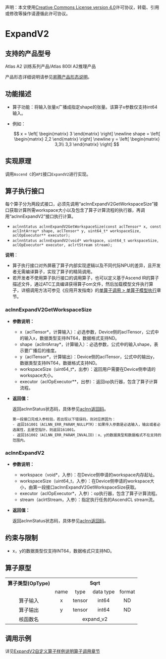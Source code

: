 声明：本文使用[Creative Commons License version 4.0](https://creativecommons.org/licenses/by/4.0/legalcode)许可协议，转载、引用或修改等操作请遵循此许可协议。

# ExpandV2

## 支持的产品型号

Atlas A2 训练系列产品/Atlas 800I A2推理产品

产品形态详细说明请参见[昇腾产品形态说明](https://www.hiascend.com/document/redirect/CannCommunityProductForm)。

## 功能描述

- 算子功能：将输入张量x广播成指定shape的张量。该算子x参数仅支持int64输入。
- 例如：

  $$
  x = 
  \left[
  \begin{matrix}
  3
  \end{matrix}
  \right]
  \newline
  shape = 
  \left[
  \begin{matrix}
  2,2
  \end{matrix}
  \right]
  \newline
  y = 
  \left[
  \begin{matrix}
  3,3\\
  3,3
  \end{matrix}
  \right]
  $$

## 实现原理

调用`Ascend C`的`API`接口`ExpandV2`进行实现。

## 算子执行接口

每个算子分为两段式接口，必须先调用“aclnnExpandV2GetWorkspaceSize”接口获取计算所需workspace大小以及包含了算子计算流程的执行器，再调用“aclnnExpandV2”接口执行计算。

* `aclnnStatus aclnnExpandV2GetWorkspaceSize(const aclTensor* x, const aclIntArray* shape, aclTensor* y, uint64_t* workspaceSize, aclOpExecutor** executor);`
* `aclnnStatus aclnnExpandV2(void* workspace, uint64_t workspaceSize, aclOpExecutor* executor, aclrtStream stream);`

**说明**：

- 算子执行接口对外屏蔽了算子内部实现逻辑以及不同代际NPU的差异，且开发者无需编译算子，实现了算子的精简调用。
- 若开发者不使用算子执行接口的调用算子，也可以定义基于Ascend IR的算子描述文件，通过ATC工具编译获得算子om文件，然后加载模型文件执行算子，详细调用方法可参见《应用开发指南》的[单算子调用 > 单算子模型执行](https://hiascend.com/document/redirect/CannCommunityCppOpcall)章节。

### aclnnExpandV2GetWorkspaceSize

- **参数说明：**

  - x（aclTensor\*，计算输入）：必选参数，Device侧的aclTensor，公式中的输入x，数据类型支持INT64，数据格式支持ND。
  - shape（aclIntArray\*，计算输入）：必选参数，公式中的输入shape，表示要广播后的维度。
  - y（aclTensor\*，计算输出）：Device侧的aclTensor，公式中的输出y，数据类型支持INT64，数据格式支持ND。
  - workspaceSize（uint64\_t\*，出参）：返回用户需要在Device侧申请的workspace大小。
  - executor（aclOpExecutor\*\*，出参）：返回op执行器，包含了算子计算流程。
- **返回值：**

  返回aclnnStatus状态码，具体参见[aclnn返回码](https://www.hiascend.com/document/detail/zh/CANNCommunityEdition/800alpha003/apiref/aolapi/context/common/aclnn%E8%BF%94%E5%9B%9E%E7%A0%81_fuse.md)。

  ```
  第一段接口完成入参校验，若出现以下错误码，则对应原因为：
  - 返回161001（ACLNN_ERR_PARAM_NULLPTR）：如果传入参数是必选输入，输出或者必选属性，且是空指针，则返回161001。
  - 返回161002（ACLNN_ERR_PARAM_INVALID）：x、y的数据类型和数据格式不在支持的范围内。
  ```

### aclnnExpandV2

- **参数说明：**

  - workspace（void\*，入参）：在Device侧申请的workspace内存起址。
  - workspaceSize（uint64\_t，入参）：在Device侧申请的workspace大小，由第一段接口aclnnExpandV2GetWorkspaceSize获取。
  - executor（aclOpExecutor\*，入参）：op执行器，包含了算子计算流程。
  - stream（aclrtStream，入参）：指定执行任务的AscendCL stream流。
- **返回值：**

  返回aclnnStatus状态码，具体参见[aclnn返回码](https://www.hiascend.com/document/detail/zh/CANNCommunityEdition/800alpha003/apiref/aolapi/context/common/aclnn%E8%BF%94%E5%9B%9E%E7%A0%81_fuse.md)。


## 约束与限制

- x，y的数据类型仅支持INT64，数据格式只支持ND。

## 算子原型

<table>
<tr><th align="center">算子类型(OpType)</th><th colspan="4" align="center">Sqrt</th></tr> 
<tr><td align="center"> </td><td align="center">name</td><td align="center">type</td><td align="center">data type</td><td align="center">format</td></tr>  
<tr><td rowspan="2" align="center">算子输入</td>
 
<tr><td align="center">x</td><td align="center">tensor</td><td align="center">int64</td><td align="center">ND</td></tr>  

<tr><td rowspan="1" align="center">算子输出</td>
<td align="center">y</td><td align="center">tensor</td><td align="center">int64</td><td align="center">ND</td></tr>  
<tr><td rowspan="1" align="center">核函数名</td><td colspan="4" align="center">expand_v2</td></tr>  
</table>

## 调用示例

详见[ExpandV2自定义算子样例说明算子调用章节](../README.md#算子调用)
